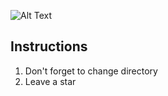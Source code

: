 ![Alt Text](https://mma.prnewswire.com/media/736268/Rotten_Tomatoes_Logo.jpg?p=publish)
## Instructions
1. Don't forget to change directory
2. Leave a star
